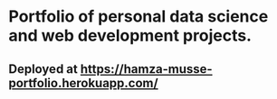# Portfolio of personal data science and web development projects. 
## Deployed at https://hamza-musse-portfolio.herokuapp.com/

